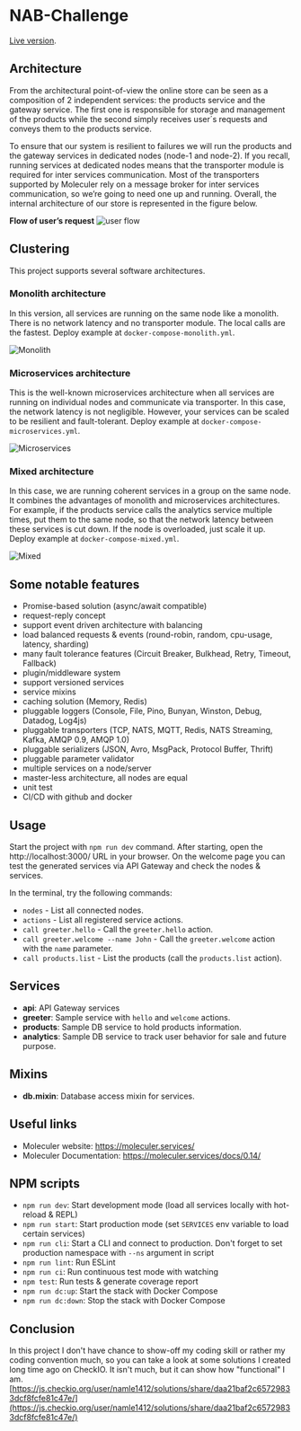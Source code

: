 # NAB-Challenge 

[Live version](https://nab-challenge.lehongnam.com/).

## Architecture
From the architectural point-of-view the online store can be seen as a composition of 2 
independent services: the products service and the gateway service. The first one is responsible 
for storage and management of the products while the second simply receives user´s requests and 
conveys them to the products service.

To ensure that our system is resilient to failures we will run the products and 
the gateway services in dedicated nodes (node-1 and node-2). If you recall, running 
services at dedicated nodes means that the transporter module is required for inter 
services communication. Most of the transporters supported by Moleculer rely on a 
message broker for inter services communication, so we’re going to need one 
up and running. Overall, the internal architecture of our store is represented in the figure below.

**Flow of user’s request**
![user flow](https://2.pik.vn/2020cd679e01-f369-43df-aa4d-62f269a738d4.jpg)


## Clustering
This project supports several software architectures.

### Monolith architecture
In this version, all services are running on the same node like a monolith. There is no network 
latency and no transporter module. The local calls are the fastest. 
Deploy example at `docker-compose-monolith.yml`.

![Monolith](https://2.pik.vn/20201131a4d3-1687-43c4-8ce3-1122a1742a21.jpg)

### Microservices architecture
This is the well-known microservices architecture when all services are running on individual 
nodes and communicate via transporter. In this case, the network latency is not negligible. 
However, your services can be scaled to be resilient and fault-tolerant. 
Deploy example at `docker-compose-microservices.yml`.

![Microservices](https://2.pik.vn/2020be82dda6-51c9-4343-81f2-ef3643e7b535.jpg)

### Mixed architecture
In this case, we are running coherent services in a group on the same node. It combines 
the advantages of monolith and microservices architectures. For example, if the products 
service calls the analytics service multiple times, put them to the same node, so that the 
network latency between these services is cut down. If the node is overloaded, just scale it up.
Deploy example at `docker-compose-mixed.yml`.

![Mixed](https://2.pik.vn/20201ea5778b-56c5-463e-b94e-5e46ebf4016e.jpg)

## Some notable features
- Promise-based solution (async/await compatible)
- request-reply concept
- support event driven architecture with balancing
- load balanced requests & events (round-robin, random, cpu-usage, latency, sharding)
- many fault tolerance features (Circuit Breaker, Bulkhead, Retry, Timeout, Fallback)
- plugin/middleware system
- support versioned services
- service mixins
- caching solution (Memory, Redis)
- pluggable loggers (Console, File, Pino, Bunyan, Winston, Debug, Datadog, Log4js)
- pluggable transporters (TCP, NATS, MQTT, Redis, NATS Streaming, Kafka, AMQP 0.9, AMQP 1.0)
- pluggable serializers (JSON, Avro, MsgPack, Protocol Buffer, Thrift)
- pluggable parameter validator
- multiple services on a node/server
- master-less architecture, all nodes are equal
- unit test
- CI/CD with github and docker

## Usage
Start the project with `npm run dev` command. 
After starting, open the http://localhost:3000/ URL in your browser. 
On the welcome page you can test the generated services via API Gateway and check the nodes & services.

In the terminal, try the following commands:
- `nodes` - List all connected nodes.
- `actions` - List all registered service actions.
- `call greeter.hello` - Call the `greeter.hello` action.
- `call greeter.welcome --name John` - Call the `greeter.welcome` action with the `name` parameter.
- `call products.list` - List the products (call the `products.list` action).


## Services
- **api**: API Gateway services
- **greeter**: Sample service with `hello` and `welcome` actions.
- **products**: Sample DB service to hold products information.
- **analytics**: Sample DB service to track user behavior for sale and future purpose.

## Mixins
- **db.mixin**: Database access mixin for services. 

## Useful links

* Moleculer website: https://moleculer.services/
* Moleculer Documentation: https://moleculer.services/docs/0.14/

## NPM scripts

- `npm run dev`: Start development mode (load all services locally with hot-reload & REPL)
- `npm run start`: Start production mode (set `SERVICES` env variable to load certain services)
- `npm run cli`: Start a CLI and connect to production. Don't forget to set production namespace with `--ns` argument in script
- `npm run lint`: Run ESLint
- `npm run ci`: Run continuous test mode with watching
- `npm test`: Run tests & generate coverage report
- `npm run dc:up`: Start the stack with Docker Compose
- `npm run dc:down`: Stop the stack with Docker Compose


## Conclusion
In this project I don't have chance to show-off my coding skill or rather my coding convention much, 
so you can take a look at some solutions I created long time ago on CheckIO. It isn't much, but it can show how "functional" I am.
[https://js.checkio.org/user/namle1412/solutions/share/daa21baf2c65729833dcf8fcfe81c47e/](https://js.checkio.org/user/namle1412/solutions/share/daa21baf2c65729833dcf8fcfe81c47e/)
